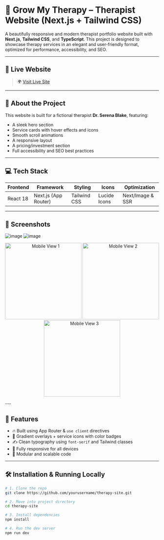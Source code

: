 # 🧠 Grow My Therapy – Therapist Website (Next.js + Tailwind CSS)

A beautifully responsive and modern therapist portfolio website built with **Next.js**, **Tailwind CSS**, and **TypeScript**. This project is designed to showcase therapy services in an elegant and user-friendly format, optimized for performance, accessibility, and SEO.

---

## 🔗 Live Website

> 🌍 [Visit Live Site](https://therapist-website-rosy.vercel.app/)  

---

## 👤 About the Project

This website is built for a fictional therapist **Dr. Serena Blake**, featuring:
- A sleek hero section
- Service cards with hover effects and icons
- Smooth scroll animations
- A responsive layout
- A pricing/investment section
- Full accessibility and SEO best practices

---

## 💻 Tech Stack

| Frontend        | Framework       | Styling         | Icons           | Optimization     |
|----------------|------------------|------------------|------------------|-------------------|
| React 18        | Next.js (App Router)  | Tailwind CSS     | Lucide Icons     | Next/Image & SSR  |

---

## 📸 Screenshots

![image](https://github.com/user-attachments/assets/7ab44550-4df3-4044-825d-ff1441acd510)
![image](https://github.com/user-attachments/assets/7c23fb95-d921-4542-8266-8793cc9e9b0d)



<p align="center"> <img src="https://github.com/user-attachments/assets/1d1bf3fd-1cd8-4ae6-9598-64205950f60f" alt="Mobile View 1" width="250" /> <img src="https://github.com/user-attachments/assets/36c2d520-bbc5-4d4e-8cc5-687b571edaa4" alt="Mobile View 2" width="250" /> <img src="https://github.com/user-attachments/assets/0e610b37-3e73-46b0-9b3c-239c9e0576bb" alt="Mobile View 3" width="250" /> </p>
---

## 🚀 Features

- 🔥 Built using App Router & `use client` directives
- 🎨 Gradient overlays + service icons with color badges
- ✍️ Clean typography using `font-serif` and Tailwind classes
- 📱 Fully responsive for all devices
- 🧩 Modular and scalable code

---

## 🛠️ Installation & Running Locally

```bash
# 1. Clone the repo
git clone https://github.com/yourusername/therapy-site.git

# 2. Move into project directory
cd therapy-site

# 3. Install dependencies
npm install

# 4. Run the dev server
npm run dev
